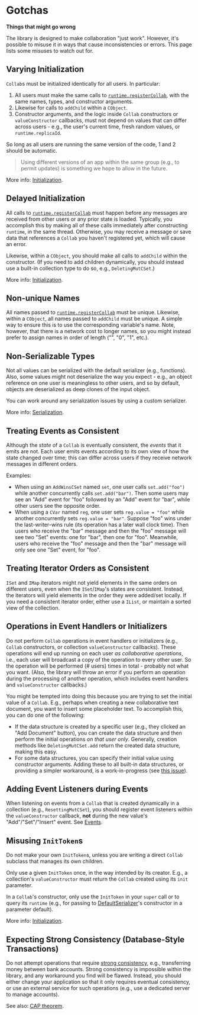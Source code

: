 # Gotchas

**Things that might go wrong**

The library is designed to make collaboration "just work". However, it's possible to misuse it in ways that cause inconsistencies or errors. This page lists some misuses to watch out for.

## Varying Initialization

`Collab`s must be initialized identically for all users. In particular:

1. All users must make the same calls to [`runtime.registerCollab`](../api/collabs/classes/IRuntime.html#registerCollab), with the same names, types, and constructor arguments.
2. Likewise for calls to `addChild` within a `CObject`.
3. Constructor arguments, and the logic inside `Collab` constructors or `valueConstructor` callbacks, must not depend on values that can differ across users - e.g., the user's current time, fresh random values, or `runtime.replicaId`.

So long as all users are running the same version of the code, 1 and 2 should be automatic.

> Using different versions of an app within the same group (e.g., to permit updates) is something we hope to allow in the future.

<!-- TODO: versioning advice guide -->

More info: [Initialization](./initialization.html).

## Delayed Initialization

All calls to [`runtime.registerCollab`](../api/collabs/classes/IRuntime.html#registerCollab) must happen before any messages are received from other users or any prior state is loaded. Typically, you accomplish this by making all of these calls immediately after constructing `runtime`, in the same thread. Otherwise, you may receive a message or save data that references a `Collab` you haven't registered yet, which will cause an error.

Likewise, within a `CObject`, you should make all calls to `addChild` within the constructor. (If you need to add children dynamically, you should instead use a built-in collection type to do so, e.g., `DeletingMutCSet`.)

More info: [Initialization](./initialization.html).

## Non-unique Names

All names passed to [`runtime.registerCollab`](../api/collabs/classes/IRuntime.html#registerCollab) must be unique. Likewise, within a `CObject`, all names passed to `addChild` must be unique. A simple way to ensure this is to use the corresponding variable's name. Note, however, that there is a network cost to longer names, so you might instead prefer to assign names in order of length ("", "0", "1", etc.).

## Non-Serializable Types

Not all values can be serialized with the default serializer (e.g., functions). Also, some values might not deserialize the way you expect - e.g., an object reference on one user is meaningless to other users, and so by default, objects are deserialized as deep clones of the input object.

You can work around any serialization issues by using a custom serializer.

More info: [Serialization](./serialization.html).

## Treating Events as Consistent

Although the _state_ of a `Collab` is eventually consistent, the _events_ that it emits are not. Each user emits events according to its own view of how the state changed over time; this can differ across users if they receive network messages in different orders.

Examples:

- When using an `AddWinsCSet` named `set`, one user calls `set.add("foo")` while another concurrently calls `set.add("bar")`. Then some users may see an "Add" event for "foo" followed by an "Add" event for "bar", while other users see the opposite order.
- When using a `CVar` named `reg`, one user sets `reg.value = "foo"` while another concurrently sets `reg.value = "bar"`. Suppose "foo" wins under the last-writer-wins rule (its operation has a later wall clock time). Then users who receive the "bar" message and then the "foo" message will see two "Set" events: one for "bar", then one for "foo". Meanwhile, users who receive the "foo" message and then the "bar" message will only see one "Set" event, for "foo".

## Treating Iterator Orders as Consistent

`ISet` and `IMap` iterators might not yield elements in the same orders on different users, even when the `ISet`/`IMap`'s states are consistent. Instead, the iterators will yield elements in the order they were added/set locally. If you need a consistent iterator order, either use a `IList`, or maintain a sorted view of the collection.

## Operations in Event Handlers or Initializers

Do not perform `Collab` operations in event handlers or initializers (e.g., `Collab` constructors, or collection `valueConstructor` callbacks). These operations will end up running on each user _as collaborative operations_, i.e., each user will broadcast a copy of the operation to every other user. So the operation will be performed (# users) times in total - probably not what you want. (Also, the library will throw an error if you perform an operation during the processing of another operation, which includes event handlers and `valueConstructor` callbacks.)

You might be tempted into doing this because you are trying to set the initial value of a `Collab`. E.g., perhaps when creating a new collaborative text document, you want to insert some placeholder text. To accomplish this, you can do one of the following:

- If the data structure is created by a specific user (e.g., they clicked an "Add Document" button), you can create the data structure and then perform the initial operations _on that user only_. Generally, creation methods like `DeletingMutCSet.add` return the created data structure, making this easy.
- For some data structures, you can specify their initial value using constructor arguments. Adding these to all built-in data structures, or providing a simpler workaround, is a work-in-progress (see [this issue](https://github.com/composablesys/collabs/issues/154)).

## Adding Event Listeners during Events

When listening on events from a `Collab` that is created dynamically in a collection (e.g., `ResettingMutCSet`), you should register event listeners within the `valueConstructor` callback, **not** during the new value's "Add"/"Set"/"Insert" event. See [Events](../advanced/events.html).

## Misusing `InitToken`s

Do not make your own `InitToken`s, unless you are writing a direct `Collab` subclass that manages its own children.

Only use a given `InitToken` once, in the way intended by its creator. E.g., a collection's `valueConstructor` must return the `Collab` created using its `init` parameter.

In a `Collab`'s constructor, only use the `InitToken` in your `super` call or to query its `runtime` (e.g., for passing to [DefaultSerializer](../api/collabs/classes/DefaultSerializer.html)'s constructor in a parameter default).

More info: [Initialization](./initialization.html).

## Expecting Strong Consistency (Database-Style Transactions)

Do not attempt operations that require [strong consistency](https://en.wikipedia.org/wiki/Strong_consistency), e.g., transferring money between bank accounts. Strong consistency is impossible within the library, and any workaround you find will be flawed. Instead, you should either change your application so that it only requires eventual consistency, or use an external service for such operations (e.g., use a dedicated server to manage accounts).

See also: [CAP theorem](https://en.wikipedia.org/wiki/CAP_theorem).

<!-- ## Loading Too Early

TODO: loading in general (should have own guide)

- loading gotchas (performing ops before loading (block the user input in case loading takes some time); not setting up full state before loading)

Separate out things that will cause errors immediately (catchable with tests) vs subtler things? Latter are more pernicious. (Order by importance.) -->
